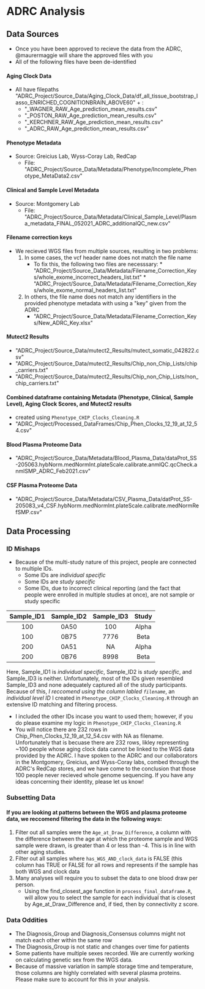 # ADRC Analysis
## Data Sources
* Once you have been approved to recieve the data from the ADRC, @maurermaggie will share the approved files with you <br />
* All of the following files have been de-identified
#### Aging Clock Data
* All have filepaths "ADRC_Project/Source_Data/Aging_Clock_Data/df_all_tissue_bootstrap_lasso_ENRICHED_COGNITIONBRAIN_ABOVE60" + : <br />
     * "_WAGNER_RAW_Age_prediction_mean_results.csv"
     * "_POSTON_RAW_Age_prediction_mean_results.csv"
     * "_KERCHNER_RAW_Age_prediction_mean_results.csv"
     * "_ADRC_RAW_Age_prediction_mean_results.csv"
#### Phenotype Metadata
* Source: Greicius Lab, Wyss-Coray Lab, RedCap
    * File: "ADRC_Project/Source_Data/Metadata/Phenotype/Incomplete_Phenotype_MetaData2.csv"
#### Clinical and Sample Level Metadata
* Source: Montgomery Lab
    * File: "ADRC_Project/Source_Data/Metadata/Clinical_Sample_Level/Plasma_metadata_FINAL_052021_ADRC_additionalQC_new.csv"
#### Filename correction keys
* We recieved WGS files from multiple sources, resulting in two problems: <br />
     1. In some cases, the vcf header name does not match the file name
        * To fix this, the following two files are necesssary: 
               * "ADRC_Project/Source_Data/Metadata/Filename_Correction_Keys/whole_exome_incorrect_headers_list.txt"
               * "ADRC_Project/Source_Data/Metadata/Filename_Correction_Keys/whole_exome_normal_headers_list.txt"
     2. In others, the file name does not match any identifiers in the provided phenotype metadata with using a "key" given from the ADRC
        * "ADRC_Project/Source_Data/Metadata/Filename_Correction_Keys/New_ADRC_Key.xlsx"
#### Mutect2 Results
* "ADRC_Project/Source_Data/mutect2_Results/mutect_somatic_042822.csv"
* "ADRC_Project/Source_Data/mutect2_Results/Chip_non_Chip_Lists/chip_carriers.txt"
* "ADRC_Project/Source_Data/mutect2_Results/Chip_non_Chip_Lists/non_chip_carriers.txt"
#### Combined dataframe containing Metadata (Phenotype, Clinical, Sample Level), Aging Clock Scores, and Mutect2 results
* created using `Phenotype_CHIP_Clocks_Cleaning.R`
* "ADRC_Project/Processed_DataFrames/Chip_Phen_Clocks_12_19_at_12_54.csv"
#### Blood Plasma Proteome Data
* "ADRC_Project/Source_Data/Metadata/Blood_Plasma_Data/dataProt_SS-205063.hybNorm.medNormInt.plateScale.calibrate.anmlQC.qcCheck.anmlSMP_ADRC_Feb2021.csv"
#### CSF Plasma Proteome Data
* "ADRC_Project/Source_Data/Metadata/CSV_Plasma_Data/datProt_SS-205083_v4_CSF.hybNorm.medNormInt.plateScale.calibrate.medNormRefSMP.csv"


## Data Processing
### ID Mishaps 
* Because of the multi-study nature of this project, people are connected to multiple IDs. 
    * Some IDs are *individual specific*
    * Some IDs are *study specific*
    * Some IDs, due to incorrect clinical reporting (and the fact that people were enrolled in multiple studies at once), are not sample or study specific

| Sample_ID1        | Sample_ID2           | Sample_ID3  | Study | 
|  :---:            | :---:                | :---:       | :---: | 
| 100               | 0A50                 | 100         | Alpha |
| 100               | 0B75                 | 7776        | Beta  |
| 200               | 0A51                 | NA          | Alpha |
| 200               | 0B76                 | 8998        | Beta  |

Here, Sample_ID1 is *individual specific*, Sample_ID2 is *study specific*, and Sample_ID3 is neither. Unfortunately, most of the IDs given resembled Sample_ID3 and none adequately captured all of the study participants. Because of this, *I reccomend using the column labled `filename`*, an *individual level ID* I created in `Phenotype_CHIP_Clocks_Cleaning.R` through an extensive ID matching and filtering process. 
* I included the other IDs incase you want to used them; however, if you do please examine my logic in `Phenotype_CHIP_Clocks_Cleaning.R`
* You will notice there are 232 rows in Chip_Phen_Clocks_12_19_at_12_54.csv with NA as filename. Unfortunately that is becuase there are 232 rows, likley  representing ~100 people whose aging clock data cannot be linked to the WGS data provided by the ADRC. I have spoken to the ADRC and our collaborators in the Montgomery, Greicius, and Wyss-Coray labs, combed through the ADRC's RedCap stores, and we have come to the conclusion that those 100 people never recieved whole genome sequencing. If you have any ideas concerning their identity, please let us know!

### Subsetting Data
#### If you are looking at patterns between the WGS and plasma proteome data, we reccomend filtering the data in the following ways:
1. Filter out all samples were the `Age_at_Draw_Difference`, a column with the difference between the age at which the proteome sample and WGS sample were drawn, is greater than 4 or less than -4. This is in line with other aging studies. 
2. Filter out all samples where `has_WGS_AND_clock_data` is FALSE (this column has TRUE or FALSE for all rows and represents if the sample has both WGS and clock data
3. Many analyses will require you to subset the data to one blood draw per person. 
     * Using the find_closest_age function in `process_final_dataframe.R`, will allow you to select the sample for each individual that is closest by Age_at_Draw_Difference and, if tied, then by connectivity z score. 
     
### Data Oddities
* The Diagnosis_Group and Diagnosis_Consensus columns might not match each other within the same row
* The Diagnosis_Group is not static and changes over time for patients
* Some patients have multiple sexes recorded. We are currently working on calculating genetic sex from the WGS data.
* Because of massive variation in sample storage time and temperature, those columns are highly correlated with several plasma proteins. Please make sure to account for this in your analysis.
